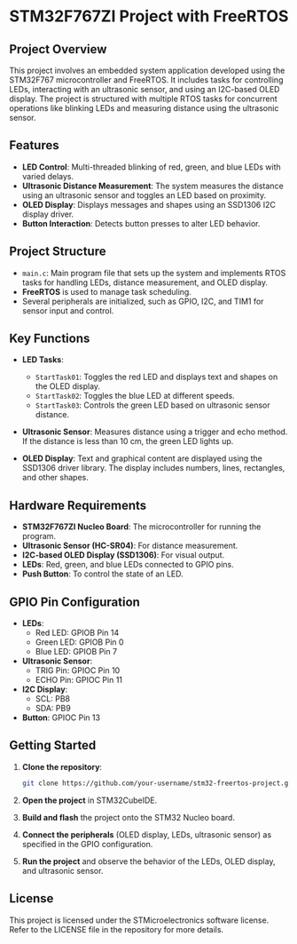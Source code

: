 # STM32F767ZI Project with FreeRTOS

## Project Overview
This project involves an embedded system application developed using the STM32F767 microcontroller and FreeRTOS. It includes tasks for controlling LEDs, interacting with an ultrasonic sensor, and using an I2C-based OLED display. The project is structured with multiple RTOS tasks for concurrent operations like blinking LEDs and measuring distance using the ultrasonic sensor.

## Features
- **LED Control**: Multi-threaded blinking of red, green, and blue LEDs with varied delays.
- **Ultrasonic Distance Measurement**: The system measures the distance using an ultrasonic sensor and toggles an LED based on proximity.
- **OLED Display**: Displays messages and shapes using an SSD1306 I2C display driver.
- **Button Interaction**: Detects button presses to alter LED behavior.

## Project Structure
- `main.c`: Main program file that sets up the system and implements RTOS tasks for handling LEDs, distance measurement, and OLED display.
- **FreeRTOS** is used to manage task scheduling.
- Several peripherals are initialized, such as GPIO, I2C, and TIM1 for sensor input and control.

## Key Functions
- **LED Tasks**:
  - `StartTask01`: Toggles the red LED and displays text and shapes on the OLED display.
  - `StartTask02`: Toggles the blue LED at different speeds.
  - `StartTask03`: Controls the green LED based on ultrasonic sensor distance.

- **Ultrasonic Sensor**: Measures distance using a trigger and echo method. If the distance is less than 10 cm, the green LED lights up.

- **OLED Display**: Text and graphical content are displayed using the SSD1306 driver library. The display includes numbers, lines, rectangles, and other shapes.

## Hardware Requirements
- **STM32F767ZI Nucleo Board**: The microcontroller for running the program.
- **Ultrasonic Sensor (HC-SR04)**: For distance measurement.
- **I2C-based OLED Display (SSD1306)**: For visual output.
- **LEDs**: Red, green, and blue LEDs connected to GPIO pins.
- **Push Button**: To control the state of an LED.

## GPIO Pin Configuration
- **LEDs**: 
  - Red LED: GPIOB Pin 14
  - Green LED: GPIOB Pin 0
  - Blue LED: GPIOB Pin 7
- **Ultrasonic Sensor**: 
  - TRIG Pin: GPIOC Pin 10
  - ECHO Pin: GPIOC Pin 11
- **I2C Display**:
  - SCL: PB8
  - SDA: PB9
- **Button**: GPIOC Pin 13

## Getting Started
1. **Clone the repository**:
    ```bash
    git clone https://github.com/your-username/stm32-freertos-project.git
    ```

2. **Open the project** in STM32CubeIDE.

3. **Build and flash** the project onto the STM32 Nucleo board.

4. **Connect the peripherals** (OLED display, LEDs, ultrasonic sensor) as specified in the GPIO configuration.

5. **Run the project** and observe the behavior of the LEDs, OLED display, and ultrasonic sensor.

## License
This project is licensed under the STMicroelectronics software license. Refer to the LICENSE file in the repository for more details.

